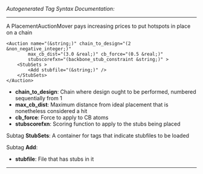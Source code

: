 _Autogenerated Tag Syntax Documentation:_

---
A PlacementAuctionMover pays increasing prices to put hotspots in place on a chain

```
<Auction name="(&string;)" chain_to_design="(2 &non_negative_integer;)"
        max_cb_dist="(3.0 &real;)" cb_force="(0.5 &real;)"
        stubscorefxn="(backbone_stub_constraint &string;)" >
    <StubSets >
        <Add stubfile="(&string;)" />
    </StubSets>
</Auction>
```

-   **chain_to_design**: Chain where design ought to be performed, numbered sequentially from 1
-   **max_cb_dist**: Maximum distance from ideal placement that is nonetheless considered a hit
-   **cb_force**: Force to apply to CB atoms
-   **stubscorefxn**: Scoring function to apply to the stubs being placed


Subtag **StubSets**:   A container for tags that indicate stubfiles to be loaded



Subtag **Add**:   

-   **stubfile**: File that has stubs in it

---
